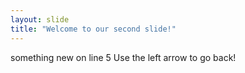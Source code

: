 ```yaml
---
layout: slide
title: "Welcome to our second slide!"
---
```

something new on line 5
Use the left arrow to go back!
